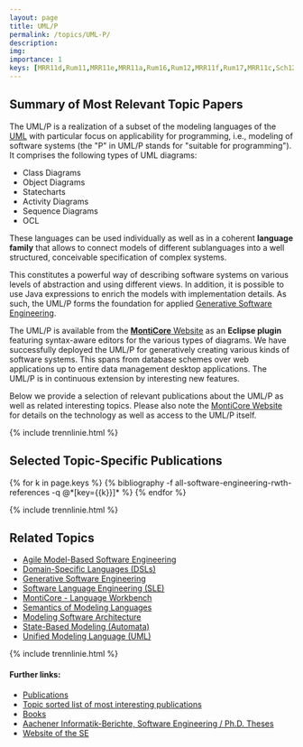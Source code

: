 ```yaml
---
layout: page
title: UML/P
permalink: /topics/UML-P/
description: 
img:
importance: 1
keys: [MRR11d,Rum11,MRR11e,MRR11a,Rum16,Rum12,MRR11f,Rum17,MRR11c,Sch12]
---
```


## Summary of Most Relevant Topic Papers

The UML/P is a realization of a subset of the modeling languages of the 
[UML](/topics/Unified-Modeling-Language) with particular focus on applicability 
for programming, i.e., modeling of software systems (the "P" in UML/P stands for 
"suitable for programming"). It comprises the following types of UML diagrams:

- Class Diagrams
- Object Diagrams
- Statecharts
- Activity Diagrams
- Sequence Diagrams
- OCL

These languages can be used individually as well as in a coherent **language 
family** that allows to connect models of different sublanguages into a well 
structured, conceivable specification of complex systems.

This constitutes a powerful way of describing software systems on various levels 
of abstraction and using different views. In addition, it is possible to use 
Java expressions to enrich the models with implementation details. As such, the 
UML/P forms the foundation for applied [Generative Software 
Engineering](/topics/Generative-SE).

The UML/P is available from the [**MontiCore** Website](http://monticore.de/) as 
an **Eclipse plugin** featuring syntax-aware editors for the various types of 
diagrams. We have successfully deployed the UML/P for generatively creating 
various kinds of software systems. This spans from database schemes over web 
applications up to entire data management desktop applications. The UML/P is in 
continuous extension by interesting new features.

Below we provide a selection of relevant publications about the UML/P as well as 
related interesting topics. Please also note the [MontiCore 
Website](http://monticore.de/) for details on the technology as well as access 
to the UML/P itself.

{% include trennlinie.html %}

## Selected Topic-Specific Publications

<div class="publications">
  {% for k in page.keys %}
    {% bibliography -f all-software-engineering-rwth-references -q @*[key={{k}}]* %}
  {% endfor %}
</div>

{% include trennlinie.html %}

## Related Topics
- [Agile Model-Based Software Engineering](/topics/Agile-MBSE)
- [Domain-Specific Languages (DSLs)](/topics/Domain-Specific-Languages)
- [Generative Software Engineering](/topics/Generative-SE)
- [Software Language Engineering (SLE)](/topics/Language-Engineering)
- [MontiCore - Language Workbench](/topics/MontiCore)
- [Semantics of Modeling Languages](/topics/Semantics)
- [Modeling Software Architecture](/topics/Software-Architecture)
- [State-Based Modeling (Automata)](/topics/State-Based-Modeling)
- [Unified Modeling Language (UML)](/topics/Unified-Modeling-Language)

{% include trennlinie.html %}

#### Further links:

- [Publications](/publications)
- [Topic sorted list of most interesting publications](/topics)
- [Books](/books)
- [Aachener Informatik-Berichte, Software Engineering / Ph.D. Theses](/phdtheses)
- [Website of the SE](https://www.se-rwth.de)
